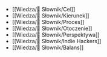 - [[Wiedza/📑 Słownik/Cel]]
- [[Wiedza/📑 Słownik/Kierunek]]
- [[Wiedza/📑 Słownik/Proces]]
- [[Wiedza/📑 Słownik/Otoczenie]]
- [[Wiedza/📑 Słownik/Perspektywa]]
- [[Wiedza/📑 Słownik/Indie Hackers]]
- [[Wiedza/📑 Słownik/Balans]]